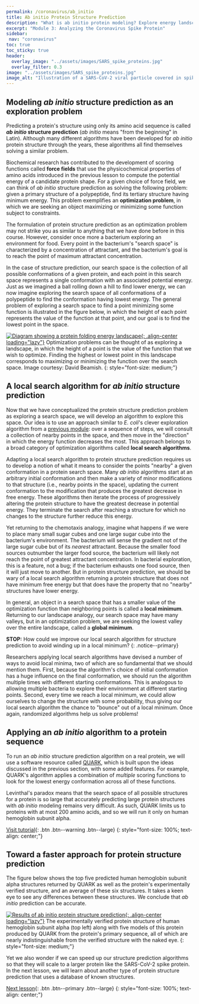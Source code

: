 ```yaml
---
permalink: /coronavirus/ab_initio
title: Ab initio Protein Structure Prediction
description: "What is ab initio protein modeling? Explore energy landscapes, fragment libraries, and uses for novel coronavirus proteins"
excerpt: "Module 3: Analyzing the Coronavirus Spike Protein"
sidebar:
 nav: "coronavirus"
toc: true
toc_sticky: true
header:
  overlay_image: "../assets/images/SARS_spike_proteins.jpg"
  overlay_filter: 0.3
image: "../assets/images/SARS_spike_proteins.jpg"
image_alt: "Illustration of a SARS-CoV-2 viral particle covered in spike proteins."
---
```


## Modeling *ab initio* structure prediction as an exploration problem

Predicting a protein's structure using only its amino acid sequence is called <b><em>ab initio</em> structure prediction</b> (*ab initio* means "from the beginning" in Latin). Although many different algorithms have been developed for *ab initio* protein structure through the years, these algorithms all find themselves solving a similar problem.

Biochemical research has contributed to the development of scoring functions called **force fields** that use the physicochemical properties of amino acids introduced in the previous lesson to compute the potential energy of a candidate protein shape. For a given choice of force field, we can think of *ab initio* structure prediction as solving the following problem: given a primary structure of a polypeptide, find its tertiary structure having minimum energy. This problem exemplifies an **optimization problem**, in which we are seeking an object maximizing or minimizing some function subject to constraints.

The formulation of protein structure prediction as an optimization problem may not strike you as similar to anything that we have done before in this course. However, consider once more a bacterium exploring an environment for food. Every point in the bacterium's "search space" is characterized by a concentration of attractant, and the bacterium's goal is to reach the point of maximum attractant concentration.

In the case of structure prediction, our search space is the collection of all possible conformations of a given protein, and each point in this search space represents a single conformation with an associated potential energy.   Just as we imagined a ball rolling down a hill to find lower energy, we can now imagine exploring the search space of all conformations of a polypeptide to find the conformation having lowest energy. The general problem of exploring a search space to find a point minimizing some function is illustrated in the figure below, in which the height of each point represents the value of the function at that point, and our goal is to find the lowest point in the space.

[![Diagram showing a protein folding energy landscape](../assets/images/600px/energy_landscape.png){: .align-center loading="lazy"}](../assets/images/energy_landscape.png)
Optimization problems can be thought of as exploring a landscape, in which the height of a point is the value of the function that we wish to optimize. Finding the highest or lowest point in this landscape corresponds to maximizing or minimizing the function over the search space. Image courtesy: David Beamish.
{: style="font-size: medium;"}

## A local search algorithm for *ab initio* structure prediction

Now that we have conceptualized the protein structure prediction problem as exploring a search space, we will develop an algorithm to explore this space. Our idea is to use an approach similar to *E. coli*'s clever exploration algorithm from a [previous module](../chemotaxis/conclusion): over a sequence of steps, we will consult a collection of nearby points in the space, and then move in the "direction" in which the energy function decreases the most. This approach belongs to a broad category of optimization algorithms called **local search algorithms**.

Adapting a local search algorithm to protein structure prediction requires us to develop a notion of what it means to consider the points "nearby" a given conformation in a protein search space. Many *ab initio* algorithms start at an arbitrary initial conformation and then make a variety of minor modifications to that structure (i.e., nearby points in the space), updating the current conformation to the modification that produces the greatest decrease in free energy. These algorithms then iterate the process of progressively altering the protein structure to have the greatest decrease in potential energy. They terminate the search after reaching a structure for which no changes to the structure further reduce this energy.  

Yet returning to the chemotaxis analogy, imagine what happens if we were to place many small sugar cubes and one large sugar cube into the bacterium's environment. The bacterium will sense the gradient not of the large sugar cube but of its *nearest* attractant. Because the smaller food sources outnumber the larger food source, the bacterium will likely not reach the point of greatest attractant concentration. In bacterial exploration, this is a feature, not a bug; if the bacterium exhausts one food source, then it will just move to another. But in protein structure prediction, we should be wary of a local search algorithm returning a protein structure that does not have minimum free energy but that does have the property that no "nearby" structures have lower energy.

In general, an object in a search space that has a smaller value of the optimization function than neighboring points is called a **local minimum**. Returning to our landscape analogy, our search space may have many valleys, but in an optimization problem, we are seeking the lowest valley over the entire landscape, called a **global minimum**.

**STOP:** How could we improve our local search algorithm for structure prediction to avoid winding up in a local minimum?
{: .notice--primary}

Researchers applying local search algorithms have devised a number of ways to avoid local minima, two of which are so fundamental that we should mention them. First, because the algorithm's choice of initial conformation has a huge influence on the final conformation, we should run the algorithm multiple times with different starting conformations. This is analogous to allowing multiple bacteria to explore their environment at different starting points. Second, every time we reach a local minimum, we could allow ourselves to change the structure with some probability, thus giving our local search algorithm the chance to "bounce" out of a local minimum. Once again, randomized algorithms help us solve problems!

## Applying an *ab initio* algorithm to a protein sequence

To run an *ab initio* structure prediction algorithm on a real protein, we will use a software resource called <a href="https://zhanglab.ccmb.med.umich.edu/QUARK/" target="_blank">QUARK</a>, which is built upon the ideas discussed in the previous section, with some added features. For example, QUARK's algorithm applies a combination of *multiple* scoring functions to look for the lowest energy conformation across all of these functions.

Levinthal's paradox means that the search space of all possible structures for a protein is so large that accurately predicting large protein structures with *ab initio* modeling remains very difficult. As such, QUARK limits us to proteins with at most 200 amino acids, and so we will run it only on human hemoglobin subunit alpha.

[Visit tutorial](tutorial_ab_initio){: .btn .btn--warning .btn--large}
{: style="font-size: 100%; text-align: center;"}

## Toward a faster approach for protein structure prediction

The figure below shows the top five predicted human hemoglobin subunit alpha structures returned by QUARK as well as the protein's experimentally verified structure, and an average of these six structures. It takes a keen eye to see any differences between these structures. We conclude that *ab initio* prediction can be accurate.

[![Results of ab initio protein structure prediction](../assets/images/600px/ab_initio_results.png){: .align-center loading="lazy"}](../assets/images/ab_initio_results.png)
The experimentally verified protein structure of human hemoglobin subunit alpha (top left) along with five models of this protein produced by QUARK from the protein's primary sequence, all of which are nearly indistinguishable from the verified structure with the naked eye.
{: style="font-size: medium;"}

Yet we also wonder if we can speed up our structure prediction algorithms so that they will scale to a larger protein like the SARS-CoV-2 spike protein. In the next lesson, we will learn about another type of protein structure prediction that uses a database of known structures.

[Next lesson](homology){: .btn .btn--primary .btn--large}
{: style="font-size: 100%; text-align: center;"}

[^1]: Kubelka, J., et. al. 2004. The protein folding ‘speed limit’. Current Opinion in Structural Biology. 14, 76-88. https://doi.org/10.1016/j.sbi.2004.01.013

[^2]: Benkert, P., Schwede, T. & Tosatto, S.C. 2009. QMEANclust: estimation of protein model quality by combining a composite scoring function with structural density information. BMC Struct Biol 9, 35. https://doi.org/10.1186/1472-6807-9-35
